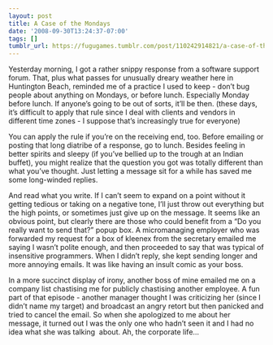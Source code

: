 ```yaml
---
layout: post
title: A Case of the Mondays
date: '2008-09-30T13:24:37-07:00'
tags: []
tumblr_url: https://fugugames.tumblr.com/post/110242914821/a-case-of-the-mondays
---
```

Yesterday morning, I got a rather snippy response from a software support forum. That, plus what passes for unusually dreary weather here in Huntington Beach, reminded me of a practice I used to keep - don’t bug people about anything on Mondays, or before lunch. Especially Monday before lunch. If anyone’s going to be out of sorts, it’ll be then. (these days, it’s difficult to apply that rule since I deal with clients and vendors in different time zones - I suppose that’s increasingly true for everyone)

You can apply the rule if you’re on the receiving end, too. Before emailing or posting that long diatribe of a response, go to lunch. Besides feeling in better spirits and sleepy (if you’ve bellied up to the trough at an Indian buffet), you might realize that the question you got was totally different than what you’ve thought. Just letting a message sit for a while has saved me some long-winded replies.

And read what you write. If I can’t seem to expand on a point without it getting tedious or taking on a negative tone, I’ll just throw out everything but the high points, or sometimes just give up on the message. It seems like an obvious point, but clearly there are those who could benefit from a “Do you really want to send that?” popup box. A micromanaging employer who was forwarded my request for a box of kleenex from the secretary emailed me saying I wasn’t polite enough, and then proceeded to say that was typical of insensitive programmers. When I didn’t reply, she kept sending longer and more annoying emails. It was like having an insult comic as your boss.

In a more succinct display of irony, another boss of mine emailed me on a company list chastising me for publicly chastising another employee. A fun part of that episode - another manager thought I was criticizing her (since I didn’t name my target) and broadcast an angry retort but then panicked and tried to cancel the email. So when she apologized to me about her message, it turned out I was the only one who hadn’t seen it and I had no idea what she was talking&nbsp; about. Ah, the corporate life…

